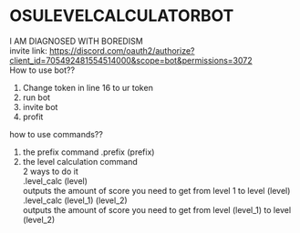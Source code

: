 # OSULEVELCALCULATORBOT
I AM DIAGNOSED WITH BOREDISM  
invite link: https://discord.com/oauth2/authorize?client_id=705492481554514000&scope=bot&permissions=3072  
How to use bot??
1. Change token in line 16 to ur token
2. run bot
3. invite bot
4. profit

how to use commands??
1. the prefix command
.prefix (prefix)
2. the level calculation command  
2 ways to do it  
    .level_calc (level)  
outputs the amount of score you need to get from level 1 to level (level)  
    .level_calc (level_1) (level_2)  
outputs the amount of score you need to get from level (level_1) to level (level_2)
